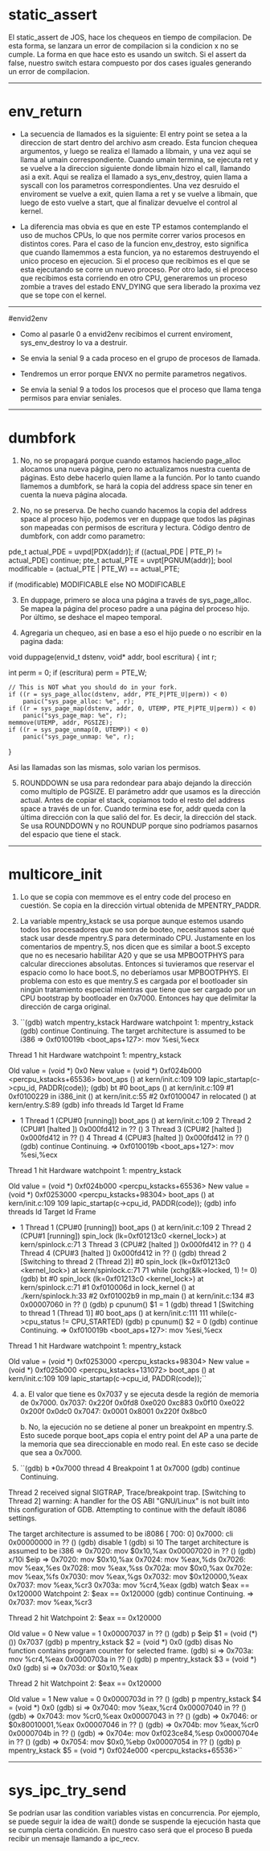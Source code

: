 # static_assert

El static_assert de JOS, hace los chequeos en tiempo de compilacion. De esta forma,
se lanzara un error de compilacion si la condicion x no se cumple. La forma en que hace esto es
usando un switch. Si el assert da false, nuestro switch estara compuesto por dos cases iguales
generando un error de compilacion.

--------

# env_return

-  La secuencia de llamados es la siguiente: El entry point se setea a la direccion de start dentro del archivo asm creado. Esta funcion chequea argumentos, y luego se realiza el llamado a libmain, y una vez aqui se llama al umain correspondiente. Cuando umain termina, se ejecuta ret y se vuelve a la direccion siguiente donde libmain hizo
el call, llamando asi a exit. Aqui se realiza el llamado a sys_env_destroy, quien llama a syscall con los parametros correspondientes. Una vez desruido el enviroment se vuelve a exit, quien llama a ret y se vuelve a libmain, que luego de esto vuelve a start, que al finalizar devuelve el control al kernel.

- La diferencia mas obvia es que en este TP estamos contemplando el uso de muchos CPUs, lo que nos
permite correr varios procesos en distintos cores. Para el caso de la funcion env_destroy, esto significa
que cuando llamemmos a esta funcion, ya no estaremos destruyendo el unico proceso en ejecucion. Si el proceso que recibimos es el que se esta ejecutando se corre un nuevo proceso. Por otro lado, si el proceso que recibimos esta corriendo en otro CPU, generaremos un proceso zombie a traves del estado ENV_DYING que sera liberado la proxima vez que se tope con el kernel.

------------

#envid2env

- Como al pasarle 0 a envid2env recibimos el current enviroment, sys_env_destroy lo va a destruir.

- Se envia la senial 9 a cada proceso en el grupo de procesos de llamada.

- Tendremos un error porque ENVX no permite parametros negativos.

- Se envia la senial 9 a todos los procesos que el proceso que llama tenga permisos para enviar seniales.

------------

# dumbfork

1. No, no se propagará porque cuando estamos haciendo page_alloc alocamos una nueva página, pero no actualizamos nuestra cuenta de páginas. Esto debe hacerlo quien llame a la función. Por lo tanto cuando llamemos a dumbfork, se hará la copia del address space sin tener en cuenta la nueva página alocada.

2. No, no se preserva. De hecho cuando hacemos la copia del address space al proceso hijo, podemos ver en duppage que todos las páginas son mapeadas con permisos de escritura y lectura.
Código dentro de dumbfork, con addr como parametro:

pde_t actual_PDE = uvpd[PDX(addr)];
if ((actual_PDE | PTE_P) != actual_PDE) continue;
pte_t actual_PTE = uvpt[PGNUM(addr)];
bool modificable = (actual_PTE | PTE_W) == actual_PTE;

if (modificable) MODIFICABLE
else NO MODIFICABLE

3. En duppage, primero se aloca una página a través de sys_page_alloc. Se mapea la página del proceso padre a una página del proceso hijo. Por último, se deshace el mapeo temporal.

4. Agregaria un chequeo, asi en base a eso el hijo puede o no escribir en la pagina dada:

void
duppage(envid_t dstenv, void* addr, bool escritura)
{
	int r;

  int perm = 0;
  if (escritura) perm = PTE_W;

	// This is NOT what you should do in your fork.
	if ((r = sys_page_alloc(dstenv, addr, PTE_P|PTE_U|perm)) < 0)
		panic("sys_page_alloc: %e", r);
	if ((r = sys_page_map(dstenv, addr, 0, UTEMP, PTE_P|PTE_U|perm)) < 0)
		panic("sys_page_map: %e", r);
	memmove(UTEMP, addr, PGSIZE);
	if ((r = sys_page_unmap(0, UTEMP)) < 0)
		panic("sys_page_unmap: %e", r);
}

Asi las llamadas son las mismas, solo varian los permisos.

5. ROUNDDOWN se usa para redondear para abajo dejando la dirección como multiplo de PGSIZE. El parámetro addr que usamos es la dirección actual. Antes de copiar el stack, copiamos todo el resto del address space a través de un for. Cuando termina ese for, addr queda con la última dirección con la que salió del for. Es decir, la dirección del stack. Se usa ROUNDDOWN y no ROUNDUP porque sino podríamos pasarnos del espacio que tiene el stack.

------------

# multicore_init

1. Lo que se copia con memmove es el entry code del proceso en cuestión. Se copia en la dirección virtual obtenida de MPENTRY_PADDR.

2. La variable mpentry_kstack se usa porque aunque estemos usando todos los procesadores que no son de booteo, necesitamos saber qué stack usar desde mpentry.S para determinado CPU.
Justamente en los comentarios de mpentry.S, nos dicen que es similar a boot.S excepto que no es necesario habilitar A20 y que se usa MPBOOTPHYS para calcular direcciones absolutas. Entonces si tuvieramos que reservar el espacio como lo hace boot.S, no deberíamos usar MPBOOTPHYS. El problema con esto es que mentry.S es cargada por el bootloader sin ningún tratamiento especial mientras que tiene que ser cargado por un CPU bootstrap by bootloader en 0x7000. Entonces hay que delimitar la dirección de carga original.

3. ``(gdb) watch mpentry_kstack
Hardware watchpoint 1: mpentry_kstack
(gdb) continue
Continuing.
The target architecture is assumed to be i386
=> 0xf010019b <boot_aps+127>:	mov    %esi,%ecx

Thread 1 hit Hardware watchpoint 1: mpentry_kstack

Old value = (void *) 0x0
New value = (void *) 0xf024b000 <percpu_kstacks+65536>
boot_aps () at kern/init.c:109
109			lapic_startap(c->cpu_id, PADDR(code));
(gdb) bt
#0  boot_aps () at kern/init.c:109
#1  0xf0100229 in i386_init () at kern/init.c:55
#2  0xf0100047 in relocated () at kern/entry.S:89
(gdb) info threads
  Id   Target Id         Frame
* 1    Thread 1 (CPU#0 [running]) boot_aps () at kern/init.c:109
  2    Thread 2 (CPU#1 [halted ]) 0x000fd412 in ?? ()
  3    Thread 3 (CPU#2 [halted ]) 0x000fd412 in ?? ()
  4    Thread 4 (CPU#3 [halted ]) 0x000fd412 in ?? ()
(gdb) continue
Continuing.
=> 0xf010019b <boot_aps+127>:	mov    %esi,%ecx

Thread 1 hit Hardware watchpoint 1: mpentry_kstack

Old value = (void *) 0xf024b000 <percpu_kstacks+65536>
New value = (void *) 0xf0253000 <percpu_kstacks+98304>
boot_aps () at kern/init.c:109
109			lapic_startap(c->cpu_id, PADDR(code));
(gdb) info threads
  Id   Target Id         Frame
* 1    Thread 1 (CPU#0 [running]) boot_aps () at kern/init.c:109
  2    Thread 2 (CPU#1 [running]) spin_lock (lk=0xf01213c0 <kernel_lock>) at kern/spinlock.c:71
  3    Thread 3 (CPU#2 [halted ]) 0x000fd412 in ?? ()
  4    Thread 4 (CPU#3 [halted ]) 0x000fd412 in ?? ()
(gdb) thread 2
[Switching to thread 2 (Thread 2)]
#0  spin_lock (lk=0xf01213c0 <kernel_lock>) at kern/spinlock.c:71
71		while (xchg(&lk->locked, 1) != 0)
(gdb) bt
#0  spin_lock (lk=0xf01213c0 <kernel_lock>) at kern/spinlock.c:71
#1  0xf010006d in lock_kernel () at ./kern/spinlock.h:33
#2  0xf01002b9 in mp_main () at kern/init.c:134
#3  0x00007060 in ?? ()
(gdb) p cpunum()
$1 = 1
(gdb) thread 1
[Switching to thread 1 (Thread 1)]
#0  boot_aps () at kern/init.c:111
111			while(c->cpu_status != CPU_STARTED)
(gdb) p cpunum()
$2 = 0
(gdb) continue
Continuing.
=> 0xf010019b <boot_aps+127>:	mov    %esi,%ecx

Thread 1 hit Hardware watchpoint 1: mpentry_kstack

Old value = (void *) 0xf0253000 <percpu_kstacks+98304>
New value = (void *) 0xf025b000 <percpu_kstacks+131072>
boot_aps () at kern/init.c:109
109			lapic_startap(c->cpu_id, PADDR(code));``

4.
	 a. El valor que tiene es 0x7037 y se ejecuta desde la región de memoria de 0x7000.
	 0x7037:	0x220f	0x0fd8	0xe020	0xc883	0x0f10	0xe022	0x200f	0x0dc0
	 0x7047:	0x0001	0x8001	0x220f	0x8bc0


	 b. No, la ejecución no se detiene al poner un breakpoint en mpentry.S. Esto sucede porque boot_aps copia el entry point del AP a una parte de la memoria que sea direccionable en modo real. En este caso se decide que sea a 0x7000.

5. ``(gdb) b *0x7000 thread 4
Breakpoint 1 at 0x7000
(gdb) continue
Continuing.

Thread 2 received signal SIGTRAP, Trace/breakpoint trap.
[Switching to Thread 2]
warning: A handler for the OS ABI "GNU/Linux" is not built into this configuration
of GDB.  Attempting to continue with the default i8086 settings.

The target architecture is assumed to be i8086
[ 700:   0]    0x7000:	cli    
0x00000000 in ?? ()
(gdb) disable 1
(gdb) si 10
The target architecture is assumed to be i386
=> 0x7020:	mov    $0x10,%ax
0x00007020 in ?? ()
(gdb) x/10i $eip
=> 0x7020:	mov    $0x10,%ax
   0x7024:	mov    %eax,%ds
   0x7026:	mov    %eax,%es
   0x7028:	mov    %eax,%ss
   0x702a:	mov    $0x0,%ax
   0x702e:	mov    %eax,%fs
   0x7030:	mov    %eax,%gs
   0x7032:	mov    $0x120000,%eax
   0x7037:	mov    %eax,%cr3
   0x703a:	mov    %cr4,%eax
(gdb) watch $eax == 0x120000
Watchpoint 2: $eax == 0x120000
(gdb) continue
Continuing.
=> 0x7037:	mov    %eax,%cr3

Thread 2 hit Watchpoint 2: $eax == 0x120000

Old value = 0
New value = 1
0x00007037 in ?? ()
(gdb)  p $eip
$1 = (void (*)()) 0x7037
(gdb)  p mpentry_kstack
$2 = (void *) 0x0
(gdb) disas
No function contains program counter for selected frame.
(gdb) si
=> 0x703a:	mov    %cr4,%eax
0x0000703a in ?? ()
(gdb)  p mpentry_kstack
$3 = (void *) 0x0
(gdb) si
=> 0x703d:	or     $0x10,%eax

Thread 2 hit Watchpoint 2: $eax == 0x120000

Old value = 1
New value = 0
0x0000703d in ?? ()
(gdb)  p mpentry_kstack
$4 = (void *) 0x0
(gdb) si
=> 0x7040:	mov    %eax,%cr4
0x00007040 in ?? ()
(gdb)
=> 0x7043:	mov    %cr0,%eax
0x00007043 in ?? ()
(gdb)
=> 0x7046:	or     $0x80010001,%eax
0x00007046 in ?? ()
(gdb)
=> 0x704b:	mov    %eax,%cr0
0x0000704b in ?? ()
(gdb)
=> 0x704e:	mov    0xf023ce84,%esp
0x0000704e in ?? ()
(gdb)
=> 0x7054:	mov    $0x0,%ebp
0x00007054 in ?? ()
(gdb)  p mpentry_kstack
$5 = (void *) 0xf024e000 <percpu_kstacks+65536>``


-----------

# sys_ipc_try_send

Se podrían usar las condition variables vistas en concurrencia. Por ejemplo, se puede seguir la idea de wait() donde se suspende la ejecución hasta que se cumpla cierta condición. En nuestro caso será que el proceso B pueda recibir un mensaje llamando a ipc_recv. 
